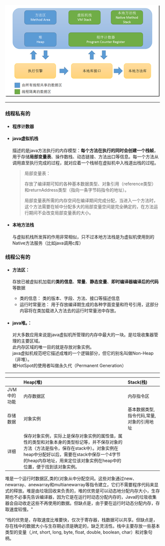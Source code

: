 ![](/assets/java运行时数据区域.png)

---

### 线程私有的

* #### 程序计数器
* #### java虚拟机栈

  描述的是java方法执行的内存模型：**每个方法在执行的同时会创建一个栈帧**，用于存储**局部变量表**、操作数栈、动态链接、方法出口等信息。每一个方法从调用直至执行完成的过程，就对应着一个栈帧在虚拟机中入栈道出栈的过程。

  > 局部变量表：
  >
  > 存放了编译期可知的各种基本数据类型、对象引用（reference类型）和returnAddress类型（指向一条字节码指令的地址）。
  >
  > 局部变量表所需的内存空间在编译期间完成分配，当进入一个方法时，这个方法需要在帧中分配多大的局部变量空间是完全确定的，在方法运行期间不会改变局部变量表的大小。

* #### 本地方法栈

  与虚拟机栈所发挥的作用非常相似，只不过本地方法栈是为虚拟机使用到的Native方法服务（比如java调用c库）

### 线程公有的

* #### 方法区：

  存放已被虚拟机加载的**类的信息**、**常量**、**静态变量**、**即时编译器编译后的代码**等数据

  * 类的信息：
    类的版本、字段、方法、接口等描述信息
  * 运行时常量池：
    用于存放编译期生成的各种字面变量和符号引用，这部分内容将在类加载进入方法去的运行时常量池中存放。

* #### java堆。：

  对大多数应用来说是java虚拟机所管理的内存中最大的一块。是垃圾收集器管理的主要区域。  
  此内存区域的唯一目的就是存放对象实例。  
  java虚拟机规范吧它描述成堆的一个逻辑部分，但它的别名叫做Non-Heap（非堆）。  
  被HotSpot的使用者叫做永久代（Permanent Generation）

---

|  | Heap\(堆\) | Stack\(栈\) |
| :--- | :--- | :--- |
| JVM中的功能 | 内存数据区 | 内存指令区 |
| 存储数据 | 对象实例 | 基本数据类型, 指令代码,常量,对象的引用地址 |
| 详细 | 保存对象实例，实际上是保存对象实例的属性值，属性的类型和对象本身的类型标记等，并不保存对象的方法（方法是指令，保存在stack中）。对象实例在heap中分配好以后，需要在stack中保存一个4字节的heap内存地址，用来定位该对象实例在heap中的位置，便于找到该对象实例。 |  |

堆是一个运行时数据区,类的\(对象从中分配空间。这些对象通过new、newarray、anewarray和multianewarray等指令建立，它们不需要程序代码来显式的释放。堆是由垃圾回收来负责的，堆的优势是可以动态地分配内存大小，生存期也不必事先告诉编译器，因为它是在运行时动态分配内存的，Java的垃圾收集器会自动收走这些不再使用的数据。但缺点是，由于要在运行时动态分配内存，存取速度较慢。"

 “栈的优势是，存取速度比堆要快，仅次于寄存器，栈数据可以共享。但缺点是，存在栈中的数据大小与生存期必须是确定的，缺乏灵活性。栈中主要存放一些基本类型的变量（,int, short, long, byte, float, double, boolean, char）和对象句柄。

